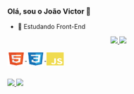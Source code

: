### Olá, sou o João Victor 👋

- 📖  Estudando Front-End

<div align="center">
  <a href="https://github.com/Dev-JoaoVictor">
  <img height="70em" src="https://github-readme-stats.vercel.app/api?username=dev-joaovictor&show_icons=true&theme=github_dark&include_all_commits=true&count_private=true"/>
  <img height="70em" src="https://github-readme-stats.vercel.app/api/top-langs/?username=dev-joaovictor&layout=compact&langs_count=7&theme=github_dark"/>
    
</div>
 <div style="display: inline_block"><br>
  <img align="center" alt="joao-HTML" height="30" width="40" src="https://raw.githubusercontent.com/devicons/devicon/master/icons/html5/html5-original.svg">
  <img align="center" alt="joao-CSS" height="30" width="40" src="https://raw.githubusercontent.com/devicons/devicon/master/icons/css3/css3-original.svg">
  <img align="center" alt="joao-Js" height="30" width="40" src="https://raw.githubusercontent.com/devicons/devicon/master/icons/javascript/javascript-plain.svg">
</div>
  
  ##
  
  <div>
  <a href = "mailto:joaovictor.ramos34@gmail.com"><img src="https://img.shields.io/badge/-Gmail-%23333?style=for-the-badge&logo=gmail&logoColor=white" target="_blank">     </a>
  <a href="https://www.linkedin.com/in/jo%C3%A3o-victor-dantas-oliveira-ramos-72b521232" target="_blank"><img src="https://img.shields.io/badge/-LinkedIn-%230077B5?style=for-the-badge&logo=linkedin&logoColor=white" target="_blank"></a> 
  </div>
